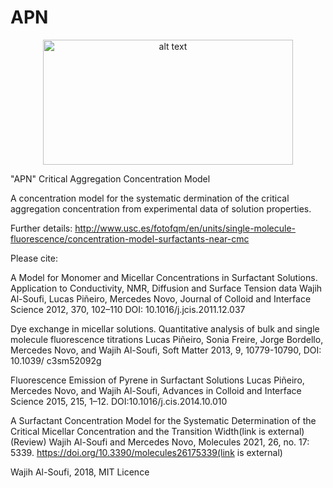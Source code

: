 # APN

<p align="center">
   <img src="logo.png" alt="alt text" width="400" height="200">
</p>

"APN" Critical Aggregation Concentration Model

A concentration model for the systematic dermination of the critical aggregation concentration from experimental data of solution properties.

Further details: http://www.usc.es/fotofqm/en/units/single-molecule-fluorescence/concentration-model-surfactants-near-cmc


Please cite:

A Model for Monomer and Micellar Concentrations in Surfactant Solutions. Application to Conductivity, NMR, Diffusion and Surface Tension data
Wajih Al-Soufi, Lucas Piñeiro, Mercedes Novo, Journal of Colloid and Interface Science 2012, 370, 102–110 DOI: 10.1016/j.jcis.2011.12.037

Dye exchange in micellar solutions. Quantitative analysis of bulk and single molecule fluorescence titrations
Lucas Piñeiro, Sonia Freire, Jorge Bordello, Mercedes Novo, and Wajih Al-Soufi, Soft Matter 2013, 9, 10779-10790, DOI: 10.1039/ c3sm52092g

Fluorescence Emission of Pyrene in Surfactant Solutions
Lucas Piñeiro, Mercedes Novo, and Wajih Al-Soufi, Advances in Colloid and Interface Science 2015, 215, 1–12. DOI:10.1016/j.cis.2014.10.010

A Surfactant Concentration Model for the Systematic Determination of the Critical Micellar Concentration and the Transition Width(link is external) (Review)
Wajih Al-Soufi and Mercedes Novo, Molecules 2021, 26, no. 17: 5339. https://doi.org/10.3390/molecules26175339(link is external)

Wajih Al-Soufi, 2018, MIT Licence
